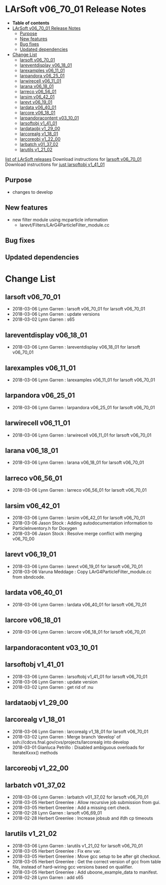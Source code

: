 LArSoft v06\_70\_01 Release Notes
======================================================================

-   **Table of contents**
-   [LArSoft v06\_70\_01 Release Notes](#LArSoft-v06_70_01-Release-Notes)
    -   [Purpose](#Purpose)
    -   [New features](#New-features)
    -   [Bug fixes](#Bug-fixes)
    -   [Updated dependencies](#Updated-dependencies)
-   [Change List](#Change-List)
    -   [larsoft v06\_70\_01](#larsoft-v06_70_01)
    -   [lareventdisplay v06\_18\_01](#lareventdisplay-v06_18_01)
    -   [larexamples v06\_11\_01](#larexamples-v06_11_01)
    -   [larpandora v06\_25\_01](#larpandora-v06_25_01)
    -   [larwirecell v06\_11\_01](#larwirecell-v06_11_01)
    -   [larana v06\_18\_01](#larana-v06_18_01)
    -   [larreco v06\_56\_01](#larreco-v06_56_01)
    -   [larsim v06\_42\_01](#larsim-v06_42_01)
    -   [larevt v06\_19\_01](#larevt-v06_19_01)
    -   [lardata v06\_40\_01](#lardata-v06_40_01)
    -   [larcore v06\_18\_01](#larcore-v06_18_01)
    -   [larpandoracontent v03\_10\_01](#larpandoracontent-v03_10_01)
    -   [larsoftobj v1\_41\_01](#larsoftobj-v1_41_01)
    -   [lardataobj v1\_29\_00](#lardataobj-v1_29_00)
    -   [larcorealg v1\_18\_01](#larcorealg-v1_18_01)
    -   [larcoreobj v1\_22\_00](#larcoreobj-v1_22_00)
    -   [larbatch v01\_37\_02](#larbatch-v01_37_02)
    -   [larutils v1\_21\_02](#larutils-v1_21_02)

[list of LArSoft releases](LArSoft_release_list)
Download instructions for [larsoft v06\_70\_01](http://scisoft.fnal.gov/scisoft/bundles/larsoft/v06_70_01/larsoft-v06_70_01.html)
Download instructions for [just larsoftobj v1\_41\_01](http://scisoft.fnal.gov/scisoft/bundles/larsoftobj/v1_41_01/larsoftobj-v1_41_01.html)

Purpose
--------------------

-   changes to develop

New features
------------------------------

-   new filter module using mcparticle information
    -   larevt/Filters/LArG4ParticleFilter\_module.cc

Bug fixes
------------------------

Updated dependencies
----------------------------------------------

Change List
============================

larsoft v06\_70\_01
------------------------------------------

-   2018-03-06 Lynn Garren : larsoft v06\_70\_01 for larsoft v06\_70\_01
-   2018-03-06 Lynn Garren : update versions
-   2018-03-02 Lynn Garren : s65

lareventdisplay v06\_18\_01
----------------------------------------------------------

-   2018-03-06 Lynn Garren : lareventdisplay v06\_18\_01 for larsoft v06\_70\_01

larexamples v06\_11\_01
--------------------------------------------------

-   2018-03-06 Lynn Garren : larexamples v06\_11\_01 for larsoft v06\_70\_01

larpandora v06\_25\_01
------------------------------------------------

-   2018-03-06 Lynn Garren : larpandora v06\_25\_01 for larsoft v06\_70\_01

larwirecell v06\_11\_01
--------------------------------------------------

-   2018-03-06 Lynn Garren : larwirecell v06\_11\_01 for larsoft v06\_70\_01

larana v06\_18\_01
----------------------------------------

-   2018-03-06 Lynn Garren : larana v06\_18\_01 for larsoft v06\_70\_01

larreco v06\_56\_01
------------------------------------------

-   2018-03-06 Lynn Garren : larreco v06\_56\_01 for larsoft v06\_70\_01

larsim v06\_42\_01
----------------------------------------

-   2018-03-06 Lynn Garren : larsim v06\_42\_01 for larsoft v06\_70\_01
-   2018-03-06 Jason Stock : Adding autodocumentation information to ParticleInventory.h for Doxygen
-   2018-03-06 Jason Stock : Resolve merge conflict with merging v06\_70\_00

larevt v06\_19\_01
----------------------------------------

-   2018-03-06 Lynn Garren : larevt v06\_19\_01 for larsoft v06\_70\_01
-   2018-03-06 Varuna Meddage : Copy LArG4ParticleFilter\_module.cc from sbndcode.

lardata v06\_40\_01
------------------------------------------

-   2018-03-06 Lynn Garren : lardata v06\_40\_01 for larsoft v06\_70\_01

larcore v06\_18\_01
------------------------------------------

-   2018-03-06 Lynn Garren : larcore v06\_18\_01 for larsoft v06\_70\_01

larpandoracontent v03\_10\_01
--------------------------------------------------------------

larsoftobj v1\_41\_01
----------------------------------------------

-   2018-03-06 Lynn Garren : larsoftobj v1\_41\_01 for larsoft v06\_70\_01
-   2018-03-06 Lynn Garren : update version
-   2018-03-02 Lynn Garren : get rid of :nu

lardataobj v1\_29\_00
----------------------------------------------

larcorealg v1\_18\_01
----------------------------------------------

-   2018-03-06 Lynn Garren : larcorealg v1\_18\_01 for larsoft v06\_70\_01
-   2018-03-02 Lynn Garren : Merge branch ‘develop’ of ssh://cdcvs.fnal.gov/cvs/projects/larcorealg into develop
-   2018-03-01 Gianluca Petrillo : Disabled ambiguous overloads for IterateXxxx() methods

larcoreobj v1\_22\_00
----------------------------------------------

larbatch v01\_37\_02
--------------------------------------------

-   2018-03-06 Lynn Garren : larbatch v01\_37\_02 for larsoft v06\_70\_01
-   2018-03-05 Herbert Greenlee : Allow recursive job submission from gui.
-   2018-03-05 Herbert Greenlee : Add a missing cert check.
-   2018-02-28 Lynn Garren : larsoft v06\_69\_01
-   2018-02-28 Herbert Greenlee : Increase jobsub and ifdh cp timeouts

larutils v1\_21\_02
------------------------------------------

-   2018-03-06 Lynn Garren : larutils v1\_21\_02 for larsoft v06\_70\_01
-   2018-03-05 Herbert Greenlee : Fix env var.
-   2018-03-05 Herbert Greenlee : Move gcc setup to be after git checkout.
-   2018-03-05 Herbert Greenlee : Get the correct version of gcc from table file, instead of hard-wiring gcc versions based on qualifier.
-   2018-03-05 Herbert Greenlee : Add uboone\_example\_data to manifest.
-   2018-02-28 Lynn Garren : add s65
